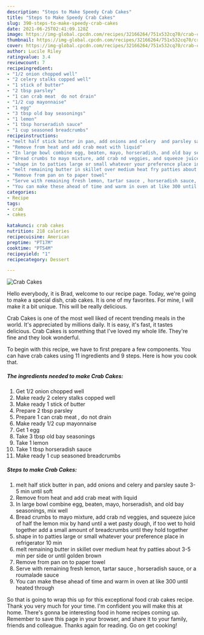 ```yaml
---
description: "Steps to Make Speedy Crab Cakes"
title: "Steps to Make Speedy Crab Cakes"
slug: 390-steps-to-make-speedy-crab-cakes
date: 2021-06-25T02:41:09.128Z
image: https://img-global.cpcdn.com/recipes/32166264/751x532cq70/crab-cakes-recipe-main-photo.jpg
thumbnail: https://img-global.cpcdn.com/recipes/32166264/751x532cq70/crab-cakes-recipe-main-photo.jpg
cover: https://img-global.cpcdn.com/recipes/32166264/751x532cq70/crab-cakes-recipe-main-photo.jpg
author: Lucile Riley
ratingvalue: 3.4
reviewcount: 7
recipeingredient:
- "1/2 onion chopped well"
- "2 celery stalks copped well"
- "1 stick of butter"
- "2 tbsp parsley"
- "1 can crab meat  do not drain"
- "1/2 cup mayonnaise"
- "1 egg"
- "3 tbsp old bay seasonings"
- "1 lemon"
- "1 tbsp horseradish sauce"
- "1 cup seasoned breadcrumbs"
recipeinstructions:
- "melt half stick butter in pan, add onions and celery  and parsley saute 3-5 min until soft"
- "Remove from heat and add crab meat with liquid"
- "In large bowl combine egg, beaten, mayo, horseradish, and old bay seasonings, mix well"
- "Bread crumbs to mayo mixture, add crab nd veggies, and squeeze juice of half the lemon mix by hand until a wet pasty dough, if too wet to hold together add a small amount of breadcrumbs until they hold together"
- "shape in to patties large or small whatever your preference place in refrigerator 10 min"
- "melt remaining butter in skillet over medium heat fry patties about 3-5 min per side or until golden brown"
- "Remove from pan on to paper towel"
- "Serve with remaining fresh lemon, tartar sauce , horseradish sauce, or a roumalade sauce"
- "You can make these ahead of time and warm in oven at like 300 until heated through"
categories:
- Recipe
tags:
- crab
- cakes

katakunci: crab cakes 
nutrition: 218 calories
recipecuisine: American
preptime: "PT17M"
cooktime: "PT54M"
recipeyield: "1"
recipecategory: Dessert

---
```



![Crab Cakes](https://img-global.cpcdn.com/recipes/32166264/751x532cq70/crab-cakes-recipe-main-photo.jpg)

Hello everybody, it is Brad, welcome to our recipe page. Today, we're going to make a special dish, crab cakes. It is one of my favorites. For mine, I will make it a bit unique. This will be really delicious.

Crab Cakes is one of the most well liked of recent trending meals in the world. It's appreciated by millions daily. It is easy, it's fast, it tastes delicious. Crab Cakes is something that I've loved my whole life. They're fine and they look wonderful.




To begin with this recipe, we have to first prepare a few components. You can have crab cakes using 11 ingredients and 9 steps. Here is how you cook that.

<!--inarticleads1-->

##### The ingredients needed to make Crab Cakes:

1. Get 1/2 onion chopped well
1. Make ready 2 celery stalks copped well
1. Make ready 1 stick of butter
1. Prepare 2 tbsp parsley
1. Prepare 1 can crab meat , do not drain
1. Make ready 1/2 cup mayonnaise
1. Get 1 egg
1. Take 3 tbsp old bay seasonings
1. Take 1 lemon
1. Take 1 tbsp horseradish sauce
1. Make ready 1 cup seasoned breadcrumbs




<!--inarticleads2-->

##### Steps to make Crab Cakes:

1. melt half stick butter in pan, add onions and celery  and parsley saute 3-5 min until soft
1. Remove from heat and add crab meat with liquid
1. In large bowl combine egg, beaten, mayo, horseradish, and old bay seasonings, mix well
1. Bread crumbs to mayo mixture, add crab nd veggies, and squeeze juice of half the lemon mix by hand until a wet pasty dough, if too wet to hold together add a small amount of breadcrumbs until they hold together
1. shape in to patties large or small whatever your preference place in refrigerator 10 min
1. melt remaining butter in skillet over medium heat fry patties about 3-5 min per side or until golden brown
1. Remove from pan on to paper towel
1. Serve with remaining fresh lemon, tartar sauce , horseradish sauce, or a roumalade sauce
1. You can make these ahead of time and warm in oven at like 300 until heated through




So that is going to wrap this up for this exceptional food crab cakes recipe. Thank you very much for your time. I'm confident you will make this at home. There's gonna be interesting food in home recipes coming up. Remember to save this page in your browser, and share it to your family, friends and colleague. Thanks again for reading. Go on get cooking!
